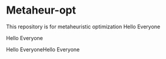 # Metaheur-opt
This repository is for metaheuristic optimization
Hello Everyone

Hello Everyone

Hello EveryoneHello Everyone
